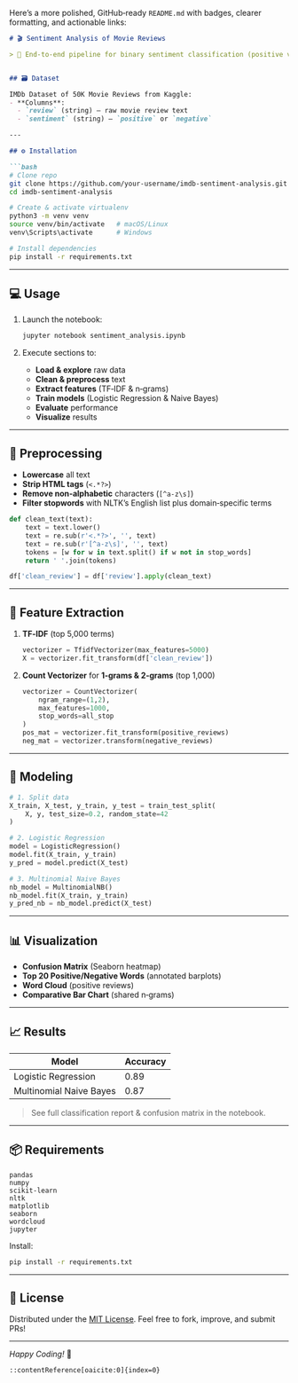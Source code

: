Here’s a more polished, GitHub‑ready `README.md` with badges, clearer formatting, and actionable links:

````markdown
# 🎬 Sentiment Analysis of Movie Reviews

> 🚀 End‑to‑end pipeline for binary sentiment classification (positive vs. negative) on IMDb movie reviews: text cleaning, TF‑IDF and n‑gram features, Logistic Regression & Naive Bayes modeling, plus rich visualizations.


## 🗃️ Dataset

IMDb Dataset of 50K Movie Reviews from Kaggle:  
- **Columns**:  
  - `review` (string) – raw movie review text  
  - `sentiment` (string) – `positive` or `negative`

---

## ⚙️ Installation

```bash
# Clone repo
git clone https://github.com/your-username/imdb-sentiment-analysis.git
cd imdb-sentiment-analysis

# Create & activate virtualenv
python3 -m venv venv
source venv/bin/activate   # macOS/Linux
venv\Scripts\activate      # Windows

# Install dependencies
pip install -r requirements.txt
````

---

## 💻 Usage

1. Launch the notebook:

   ```bash
   jupyter notebook sentiment_analysis.ipynb
   ```
2. Execute sections to:

   * **Load & explore** raw data
   * **Clean & preprocess** text
   * **Extract features** (TF‑IDF & n‑grams)
   * **Train models** (Logistic Regression & Naive Bayes)
   * **Evaluate** performance
   * **Visualize** results

---

## 🧹 Preprocessing

* **Lowercase** all text
* **Strip HTML tags** (`<.*?>`)
* **Remove non‑alphabetic** characters (`[^a-z\s]`)
* **Filter stopwords** with NLTK’s English list plus domain‑specific terms

```python
def clean_text(text):
    text = text.lower()
    text = re.sub(r'<.*?>', '', text)
    text = re.sub(r'[^a-z\s]', '', text)
    tokens = [w for w in text.split() if w not in stop_words]
    return ' '.join(tokens)

df['clean_review'] = df['review'].apply(clean_text)
```

---

## 🔢 Feature Extraction

1. **TF‑IDF** (top 5,000 terms)

   ```python
   vectorizer = TfidfVectorizer(max_features=5000)
   X = vectorizer.fit_transform(df['clean_review'])
   ```
2. **Count Vectorizer** for **1‑grams & 2‑grams** (top 1,000)

   ```python
   vectorizer = CountVectorizer(
       ngram_range=(1,2),
       max_features=1000,
       stop_words=all_stop
   )
   pos_mat = vectorizer.fit_transform(positive_reviews)
   neg_mat = vectorizer.transform(negative_reviews)
   ```

---

## 🤖 Modeling

```python
# 1. Split data
X_train, X_test, y_train, y_test = train_test_split(
    X, y, test_size=0.2, random_state=42
)

# 2. Logistic Regression
model = LogisticRegression()
model.fit(X_train, y_train)
y_pred = model.predict(X_test)

# 3. Multinomial Naive Bayes
nb_model = MultinomialNB()
nb_model.fit(X_train, y_train)
y_pred_nb = nb_model.predict(X_test)
```

---

## 📊 Visualization

* **Confusion Matrix** (Seaborn heatmap)
* **Top 20 Positive/Negative Words** (annotated barplots)
* **Word Cloud** (positive reviews)
* **Comparative Bar Chart** (shared n‑grams)

---

## 📈 Results

| Model                   | Accuracy |
| ----------------------- | -------- |
| Logistic Regression     | 0.89     |
| Multinomial Naive Bayes | 0.87     |

> See full classification report & confusion matrix in the notebook.

---

## 📦 Requirements

```text
pandas
numpy
scikit-learn
nltk
matplotlib
seaborn
wordcloud
jupyter
```

Install:

```bash
pip install -r requirements.txt
```

---

## 📜 License

Distributed under the [MIT License](LICENSE).
Feel free to fork, improve, and submit PRs!

---

*Happy Coding!* 🚀

```
::contentReference[oaicite:0]{index=0}
```
